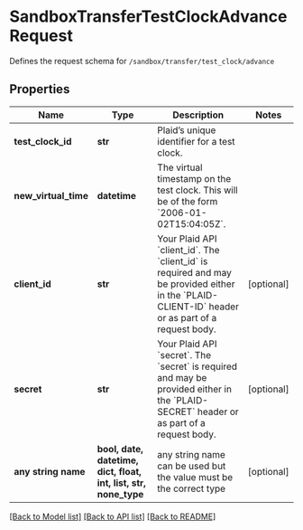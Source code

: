 # SandboxTransferTestClockAdvanceRequest

Defines the request schema for `/sandbox/transfer/test_clock/advance`

## Properties
Name | Type | Description | Notes
------------ | ------------- | ------------- | -------------
**test_clock_id** | **str** | Plaid’s unique identifier for a test clock. | 
**new_virtual_time** | **datetime** | The virtual timestamp on the test clock. This will be of the form &#x60;2006-01-02T15:04:05Z&#x60;. | 
**client_id** | **str** | Your Plaid API &#x60;client_id&#x60;. The &#x60;client_id&#x60; is required and may be provided either in the &#x60;PLAID-CLIENT-ID&#x60; header or as part of a request body. | [optional] 
**secret** | **str** | Your Plaid API &#x60;secret&#x60;. The &#x60;secret&#x60; is required and may be provided either in the &#x60;PLAID-SECRET&#x60; header or as part of a request body. | [optional] 
**any string name** | **bool, date, datetime, dict, float, int, list, str, none_type** | any string name can be used but the value must be the correct type | [optional]

[[Back to Model list]](../README.md#documentation-for-models) [[Back to API list]](../README.md#documentation-for-api-endpoints) [[Back to README]](../README.md)


